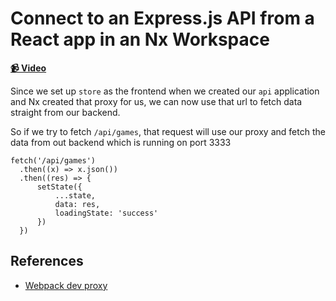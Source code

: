 # Connect to an Express.js API from a React app in an Nx Workspace

**[📹 Video](https://egghead.io/lessons/egghead-connect-to-an-express-js-api-from-a-react-app-in-an-nx-workspace)**

Since we set up `store` as the frontend when we created our `api` application and Nx created that proxy for us, we can now use that url to fetch data straight from our backend.

So if we try to fetch `/api/games`, that request will use our proxy and fetch the data from out backend which is running on port 3333

```react
fetch('/api/games')
  .then((x) => x.json())
  .then((res) => {
      setState({
          ...state,
          data: res,
          loadingState: 'success'
      })
  })
```

## References

- [Webpack dev proxy](https://webpack.js.org/configuration/dev-server/#devserverproxy)